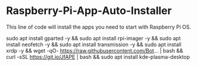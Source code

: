 # Raspberry-Pi-App-Auto-Installer
This line of code will install the apps you need to start with Raspberry Pi OS.



sudo apt install gparted -y && sudo apt install rpi-imager -y && sudo apt install neofetch -y && sudo apt install transmission -y && sudo apt install xrdp -y && wget -qO- https://raw.githubusercontent.com/Bot... | bash && curl -sSL https://git.io/JfAPE | bash && sudo apt install kde-plasma-desktop
